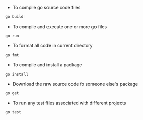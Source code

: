 
- To compile go source code files

```bash
go build
```

- To compile and execute one or more go files

```bash
go run
```

- To format all code in current directory

```bash
go fmt
```

- To compile and install a package

```bash
go install
```

- Download the raw source code fo someone else's package

```bash
go get
```

- To run any test files associated with different projects

```bash
go test
```


